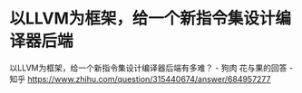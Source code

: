 # 以LLVM为框架，给一个新指令集设计编译器后端








以LLVM为框架，给一个新指令集设计编译器后端有多难？ - 狗肉 花与果的回答 - 知乎
https://www.zhihu.com/question/315440674/answer/684957277








